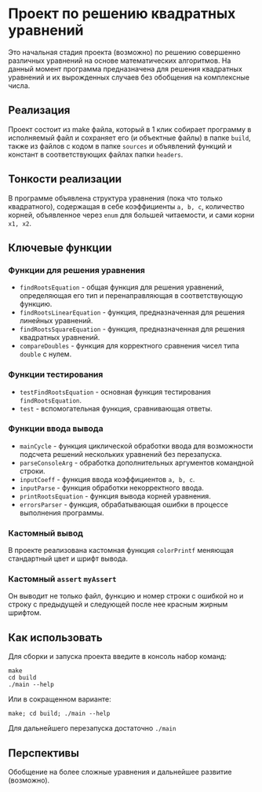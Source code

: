# Проект по решению квадратных уравнений

Это начальная стадия проекта (возможно) по решению совершенно различных уравнений на основе математических алгоритмов. На данный момент программа предназначена для решения квадратных уравнений и их вырожденных случаев без обобщения на комплексные числа.

## Реализация

Проект состоит из make файла, который в 1 клик собирает программу в исполняемый файл и сохраняет его (и объектные файлы) в папке `build`, также из файлов с кодом в папке `sources` и объявлений функций и констант в соответствующих файлах папки `headers`.

## Тонкости реализации

В программе объявлена структура уравнения (пока что только квадратного), содержащая в себе коэффициенты `a, b, c`, количество корней, объявленное через `enum` для большей читаемости, и сами корни `x1, x2`.

## Ключевые функции

### Функции для решения уравнения

- `findRootsEquation` - общая функция для решения уравнений, определяющая его тип и перенаправляющая в соответствующую функцию.
- `findRootsLinearEquation` - функция, предназначенная для решения линейных уравнений.
- `findRootsSquareEquation` - функция, предназначенная для решения квадратных уравнений.
- `compareDoubles` - функция для корректного сравнения чисел типа `double` с нулем.

### Функции тестирования

- `testFindRootsEquation` - основная функция тестирования `findRootsEquation`.
- `test` - вспомогательная функция, сравнивающая ответы.

### Функции ввода вывода

- `mainCycle` - функция циклической обработки ввода для возможности подсчета решений нескольких уравнений без перезапуска.
- `parseConsoleArg` - обработка дополнительных аргументов командной строки.
- `inputCoeff` - функция ввода коэффициентов `a, b, c`.
- `inputParse` - функция обработки некорректного ввода.
- `printRootsEquation` - функция вывода корней уравнения.
- `errorsParser` - функция, обрабатывающая ошибки в процессе выполнения программы.

### Кастомный вывод

В проекте реализована кастомная функция `colorPrintf` меняющая стандартный цвет и шрифт вывода.

### Кастомный `assert` `myAssert`

Он выводит не только файл, функцию и номер строки с ошибкой но и строку с предыдущей и следующей после нее красным жирным шрифтом.

## Как использовать

Для сборки и запуска проекта введите в консоль набор команд:

```
make
cd build
./main --help
```

Или в сокращенном варианте:

``` make; cd build; ./main --help ```

Для дальнейшего перезапуска достаточно ``` ./main ```

## Перспективы

Обобщение на более сложные уравнения и дальнейшее развитие (возможно).
